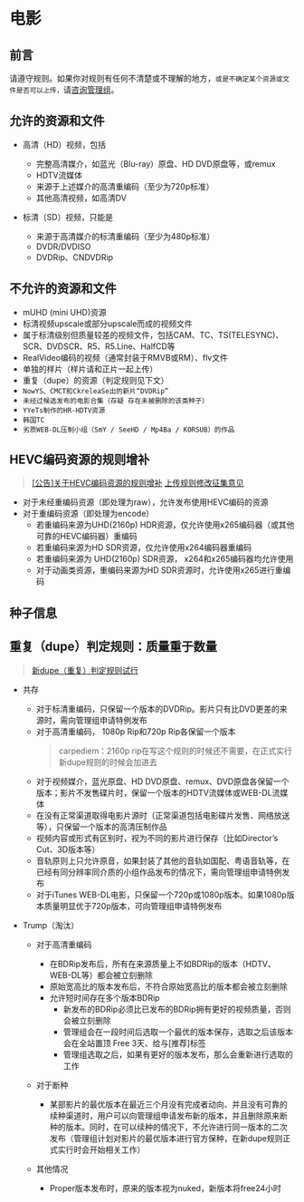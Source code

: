 # 电影
## 前言
请遵守规则。如果你对规则有任何不清楚或不理解的地方，`或是不确定某个资源或文件是否可以上传，`请[咨询管理组](http://www.nexushd.org/contactstaff.php)。

## 允许的资源和文件

- 高清（HD）视频，包括
    
    - 完整高清媒介，如蓝光（Blu-ray）原盘、HD DVD原盘等，或remux
    - HDTV流媒体
    - 来源于上述媒介的高清重编码（至少为720p标准）
    - 其他高清视频，如高清DV
        
- 标清（SD）视频，只能是
    
    - 来源于高清媒介的标清重编码（至少为480p标准）
    - DVDR/DVDISO
    - DVDRip、CNDVDRip

## 不允许的资源和文件
- mUHD (mini UHD)资源
- 标清视频upscale或部分upscale而成的视频文件
- 属于标清级别但质量较差的视频文件，包括CAM、TC、TS(TELESYNC)、SCR、DVDSCR、R5、R5.Line、HalfCD等
- RealVideo编码的视频（通常封装于RMVB或RM）、flv文件
- 单独的样片（样片请和正片一起上传）
- 重复（dupe）的资源（判定规则见下文）
- `NowYS、CMCT和CkreleaSe出的新片“DVDRip”`
- `未经过候选发布的电影合集（存疑 存在未被删除的该类种子）`
- `YYeTs制作的HR-HDTV资源`
- `韩国TC`
- `劣质WEB-DL压制小组（SmY / SeeHD / Mp4Ba / KORSUB）的作品`
    
## HEVC编码资源的规则增补
> [[公告]关于HEVC编码资源的规则增补](http://www.nexushd.org/forums.php?action=viewtopic&forumid=51&topicid=25557) [上传规则修改征集意见](http://www.nexushd.org/forums.php?action=viewtopic&topicid=25446&page=0)
- 对于未经重编码资源（即处理为raw），允许发布使用HEVC编码的资源
- 对于重编码资源（即处理为encode）
    - 若重编码来源为UHD(2160p) HDR资源，仅允许使用x265编码器（或其他可靠的HEVC编码器）重编码
    - 若重编码来源为HD SDR资源，仅允许使用x264编码器重编码
    - 若重编码来源为 UHD(2160p) SDR资源， x264和x265编码器均允许使用
    - 对于动画类资源，重编码来源为HD SDR资源时，允许使用x265进行重编码

## 种子信息

## 重复（dupe）判定规则：质量重于数量
> [新dupe（重复）判定规则试行](http://www.nexushd.org/forums.php?action=viewtopic&forumid=51&topicid=25971)
- 共存
    - 对于标清重编码，只保留一个版本的DVDRip。影片只有比DVD更差的来源时，需向管理组申请特例发布
    - 对于高清重编码， 1080p Rip和720p Rip各保留一个版本
        > carpediem：2160p rip在写这个规则的时候还不需要，在正式实行新dupe规则的时候会加进去
    - 对于视频媒介，蓝光原盘、HD DVD原盘、remux、DVD原盘各保留一个版本；影片不发售碟片时，保留一个版本的HDTV流媒体或WEB-DL流媒体
    - 在没有正常渠道取得电影片源时（正常渠道包括电影碟片发售、网络放送等），只保留一个版本的高清压制作品
    - 视频内容或形式有区别时，视为不同的影片进行保存（比如Director’s Cut、3D版本等）
    - 音轨原则上只允许原音，如果封装了其他的音轨如国配、粤语音轨等，在已经有同分辨率同介质的小组作品发布的情况下，需向管理组申请特例发布
    - 对于iTunes WEB-DL电影，只保留一个720p或1080p版本。如果1080p版本质量明显优于720p版本，可向管理组申请特例发布

- Trump（淘汰）
    - 对于高清重编码
        - 在BDRip发布后，所有在来源质量上不如BDRip的版本（HDTV、WEB-DL等）都会被立刻删除
        - 原始宽高比的版本发布后，不符合原始宽高比的版本都会被立刻删除
        - 允许短时间存在多个版本BDRip
            - 新发布的BDRip必须比已发布的BDRip拥有更好的视频质量，否则会被立刻删除
            - 管理组会在一段时间后选取一个最优的版本保存，选取之后该版本会在全站置顶 Free 3天、给与[推荐]标签
            - 管理组选取之后，如果有更好的版本发布，那么会重新进行选取的工作

    - 对于断种
        - 某部影片的最优版本在最近三个月没有完成者动向、并且没有可靠的续种渠道时，用户可以向管理组申请发布新的版本，并且删除原来断种的版本。同时，在可以续种的情况下，不允许进行同一版本的二次发布（管理组计划对影片的最优版本进行官方保种，在新dupe规则正式实行时会开始相关工作）

    - 其他情况
        - Proper版本发布时，原来的版本视为nuked，新版本将free24小时

## 

## 
